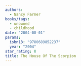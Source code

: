 ```yaml
---
authors:
  - Nancy Farmer
books/tags:
  - unowned
  - childhood
date: "2004-08-01"
params:
  isbn13: "9780689852237"
  year: "2004"
star_rating: 0
title: The House Of The Scorpion
---
```


<!--more-->
